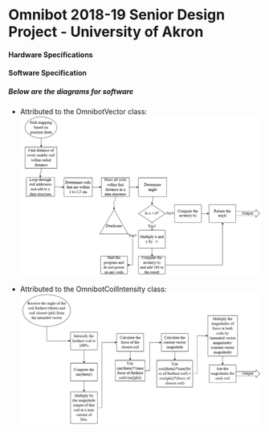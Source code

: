 # Omnibot 2018-19 Senior Design Project - University of Akron

#### Hardware Specifications



#### Software Specification
##### Below are the diagrams for software

-   Attributed to the OmnibotVector class:
![Vector Constuction Diagram](images/veccon.png)

-   Attributed to the OmnibotCoilIntensity class:
![Coil Intensity Diagram](images/coilintensity.png)